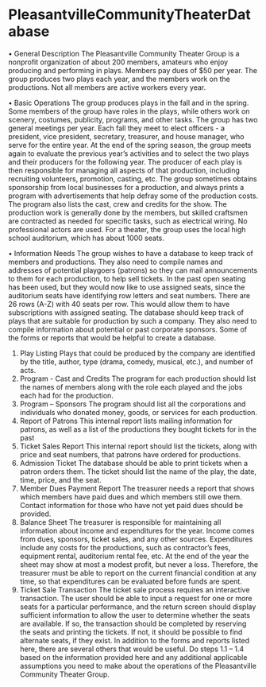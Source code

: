 # PleasantvilleCommunityTheaterDatabase

•	General Description
The Pleasantville Community Theater Group is a nonprofit organization of about 200 members, amateurs who enjoy producing and performing in plays. Members pay dues of $50 per year. The group produces two plays each year, and the members work on the productions. Not all members are active workers every year. 

•	Basic Operations
The group produces plays in the fall and in the spring. Some members of the group have roles in the plays, while others work on scenery, costumes, publicity, programs, and other tasks. The group has two general meetings per year. Each fall they meet to elect officers - a president, vice president, secretary, treasurer, and house manager, who serve for the entire year. At the end of the spring season, the group meets again to evaluate the previous year’s activities and to select the two plays and their producers for the following year.  The producer of each play is then responsible for managing all aspects of that production, including recruiting volunteers, promotion, casting, etc. The group sometimes obtains sponsorship from local businesses for a production, and always prints a program with advertisements that help defray some of the production costs. The program also lists the cast, crew and credits for the show. The production work is generally done by the members, but skilled craftsmen are contracted as needed for specific tasks, such as electrical wiring. No professional actors are used. For a theater, the group uses the local high school auditorium, which has about 1000 seats.

•	Information Needs
The group wishes to have a database to keep track of members and productions. They also need to compile names and addresses of potential playgoers (patrons) so they can mail announcements to them for each production, to help sell tickets. In the past open seating has been used, but they would now like to use assigned seats, since the auditorium seats have identifying row letters and seat numbers. There are 26 rows (A-Z) with 40 seats per row. This would allow them to have subscriptions with assigned seating. The database should keep track of plays that are suitable for production by such a company. They also need to compile information about potential or past corporate sponsors. 
Some of the forms or reports that would be helpful to create a database.
1. Play Listing Plays that could be produced by the company are identified by the title, author, type (drama, comedy, musical, etc.), and number of acts. 
2. Program - Cast and Credits The program for each production should list the names of members along with the role each played and the jobs each had for the production.  
3. Program – Sponsors The program should list all the corporations and individuals who donated money, goods, or services for each production.
4. Report of Patrons This internal report lists mailing information for patrons, as well as a list of the productions they bought tickets for in the past
5. Ticket Sales Report This internal report should list the tickets, along with price and seat numbers, that patrons have ordered for productions. 
6. Admission Ticket The database should be able to print tickets when a patron orders them. The ticket should list the name of the play, the date, time, price, and the seat.
7. Member Dues Payment Report The treasurer needs a report that shows which members have paid dues and which members still owe them. Contact information for those who have not yet paid dues should be provided.
8. Balance Sheet The treasurer is responsible for maintaining all information about income and expenditures for the year. Income comes from dues, sponsors, ticket sales, and any other sources. Expenditures include any costs for the productions, such as contractor’s fees, equipment rental, auditorium rental fee, etc. At the end of the year the sheet may show at most a modest profit, but never a loss. Therefore, the treasurer must be able to report on the current financial condition at any time, so that expenditures can be evaluated before funds are spent.
9. Ticket Sale Transaction The ticket sale process requires an interactive transaction. The user should be able to input a request for one or more seats for a particular performance, and the return screen should display sufficient information to allow the user to determine whether the seats are available. If so, the transaction should be completed by reserving the seats and printing the tickets. If not, it should be possible to find alternate seats, if they exist.
In addition to the forms and reports listed here, there are several others that would be useful. Do steps 1.1 – 1.4 based on the information provided here and any additional applicable assumptions you need to make about the operations of the Pleasantville Community Theater Group.

